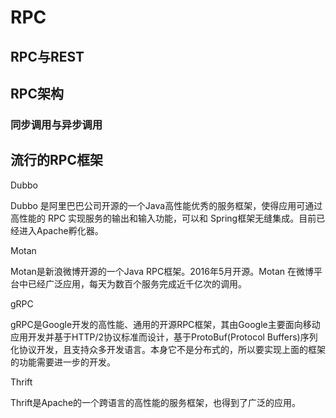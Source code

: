 

<!-- 
SpringCloud远程服务调用的方式Rpc和Http
https://mp.weixin.qq.com/s/ZKdxCBEYsx5lmebp8me2Ow
体系化认识RPC
https://mp.weixin.qq.com/s?__biz=MzA4MTk3MjI0Mw==&mid=2247487041&idx=1&sn=7742a9e8df2bb47472c064e5ec25866e&chksm=9f8d933da8fa1a2b10e41ab0d31c75baeedb7f7c76e3660388e80b2a92e44063c4740195915a&mpshare=1&scene=1&srcid=&sharer_sharetime=1572221865284&sharer_shareid=b256218ead787d58e0b58614a973d00d&key=dee829c9aae7a0c0f26a1e6ca75852420e491b0e4037182d8f43b979119437766463ad5116936c4113026a7e3d64d587231b537284aef4b381170f3cb6d95a93cc02bdff339ca2371f81c45b42a3fc7a&ascene=1&uin=MTE1MTYxNzY2MQ%3D%3D&devicetype=Windows+10&version=62070152&lang=zh_CN&pass_ticket=qog0AK97Tys6DnkOvI2yc17h%2FAdSYaR8ZyVIoCUAs7RkIqyc3NrdPFKrunhH3JpD
RPC定义和原理
http://www.360doc.cn/mip/805789876.html
RPC框架实现原理 
https://mp.weixin.qq.com/s/weJGI8awKcxHT9ppzKveBQ

 “RPC好，还是RESTful好？”，这个问题不简单！ 
https://mp.weixin.qq.com/s/gLxFvOo82xybsribOIXKYA

RPC
https://zhuanlan.zhihu.com/p/98423247


-->


<!-- 
既然有 HTTP ，为什么还要用 RPC ？

其实，这个问题本身就是有问题的！
HTTP 和 RPC 并不是两个并行的概念，虽然很多书或文章，都介绍 HTTP 和 RPC 是在“应用层”，但实际上可以把应用层细分成多层，RPC 的所处的位置是高于 HTTP 的；HTTP 是网络协议，而RPC 可以看做是一种编程模式或实现方案；
RPC 通常包含传输协议和序列化协议，单说传输协议，RPC 可以建立在 TCP 协议之上（比如 Dubbo），也可以建立在 HTTP 协议之上（比如 gRPC）；如果是基于数据形式分类，RPC 又可以分成基于二进制、XML 和 JSON 三种；
而现在非常流行的开源 RPC 框架，比如上文中提到的Dubbo 和 gRPC 分别出身于阿里和谷歌，它们更多地是封装了服务注册发现、负载均衡、链路跟踪等功能，也可以这么理解，RPC 框架是对服务更高级的封装。  

RPC VS Restful 风格的 API
RPC：面向过程，也就是要做一件什么事情，只发送 GET 和 POST 请求；GET 用来查询信息，其他情况下一律用 POST；请求参数是动词。
RESTful：面向资源，这里的资源可以是一段文字、一个文件、一张图片，总之是一个具体的存在，可以使用 GET、POST、DELETE、PUT 请求，对应了增删查改的操作；请求参数是名词。
比如按照id 查找用户：

    如果是 RPC 风格的 url 应该是这样的：GET /queryUser?userid=xxx；
    而 RESTful 风格通常是这样的：GET /user/{userid}
当然，对于遵守接口风格这一点，我个人是保留意见的，在实际的项目开发过程中，很多时候这些接口风格过于理想化；有些东西借鉴一下可以，更多的还需要结合项目实际使用。


-->

# RPC  

<!-- 

目录
https://time.geekbang.org/column/intro/100046201
-->

## RPC与REST  
<!-- 
 
https://blog.csdn.net/u013952133/article/details/79256799
-->

## RPC架构  

<!-- 
 “RPC好，还是RESTful好？”，这个问题不简单！ 
https://mp.weixin.qq.com/s/gLxFvOo82xybsribOIXKYA
-->

### 同步调用与异步调用  


## 流行的RPC框架

Dubbo  

Dubbo 是阿里巴巴公司开源的一个Java高性能优秀的服务框架，使得应用可通过高性能的 RPC 实现服务的输出和输入功能，可以和 Spring框架无缝集成。目前已经进入Apache孵化器。  

Motan  

Motan是新浪微博开源的一个Java RPC框架。2016年5月开源。Motan 在微博平台中已经广泛应用，每天为数百个服务完成近千亿次的调用。  

gRPC  

gRPC是Google开发的高性能、通用的开源RPC框架，其由Google主要面向移动应用开发并基于HTTP/2协议标准而设计，基于ProtoBuf(Protocol Buffers)序列化协议开发，且支持众多开发语言。本身它不是分布式的，所以要实现上面的框架的功能需要进一步的开发。  

Thrift  

Thrift是Apache的一个跨语言的高性能的服务框架，也得到了广泛的应用。  


